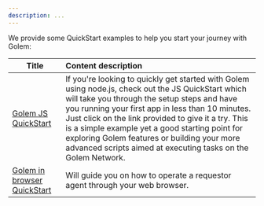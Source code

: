 ```yaml
---
description: ...
---
```



We provide some QuickStart examples to help you start your journey with Golem:

|Title                  |   Content  description  |
|-----------------------|:----------------------------------------|
|[Golem JS QuickStart](/docs/creators/javascript/quickstarts/quickstart) | If you're looking to quickly get started with Golem using node.js, check out the JS QuickStart which will take you through the setup steps and have you running your first app in less than 10 minutes. Just click on the link provided to give it a try. This is a simple example yet a good starting point for exploring Golem features or building your more advanced scripts aimed at executing tasks on the Golem Network. |
|[Golem in browser QuickStart](/docs/creators/javascript/quickstarts/golem-in-a-browser)   | Will guide you on how to operate a requestor agent through your web browser.    |





